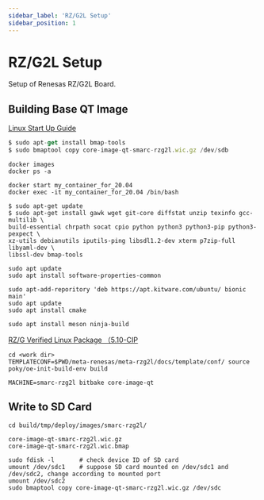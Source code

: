 ```yaml
---
sidebar_label: 'RZ/G2L Setup'
sidebar_position: 1
---
```


# RZ/G2L Setup

Setup of Renesas RZ/G2L Board.

## Building Base QT Image

[Linux Start Up Guide](https://www.renesas.com/en/document/gde/smarc-evk-rzg2l-rzg2lc-rzg2ul-linux-start-guide-rev104?r=1467981)

```jsx title="Writing image to SD card (Change device accordingly)"
$ sudo apt-get install bmap-tools
$ sudo bmaptool copy core-image-qt-smarc-rzg2l.wic.gz /dev/sdb
```

```
docker images
docker ps -a
```

```
docker start my_container_for_20.04
docker exec -it my_container_for_20.04 /bin/bash
```

```
$ sudo apt-get update
$ sudo apt-get install gawk wget git-core diffstat unzip texinfo gcc-multilib \
build-essential chrpath socat cpio python python3 python3-pip python3-pexpect \
xz-utils debianutils iputils-ping libsdl1.2-dev xterm p7zip-full libyaml-dev \
libssl-dev bmap-tools
```

```
sudo apt update
sudo apt install software-properties-common

sudo apt-add-reporitory 'deb https://apt.kitware.com/ubuntu/ bionic main'
sudo apt update
sudo apt install cmake

sudo apt install meson ninja-build
```

[RZ/G Verified Linux Package （5.10-CIP](https://www.renesas.com/en/products/microcontrollers-microprocessors/rz-mpus/rzg-linux-platform/rzg-marketplace/verified-linux-package/rzg-verified-linux-package#Download)

```
cd <work dir> 
TEMPLATECONF=$PWD/meta-renesas/meta-rzg2l/docs/template/conf/ source poky/oe-init-build-env build
```

```
MACHINE=smarc-rzg2l bitbake core-image-qt
```

## Write to SD Card

```
cd build/tmp/deploy/images/smarc-rzg2l/
```

```
core-image-qt-smarc-rzg2l.wic.gz
core-image-qt-smarc-rzg2l.wic.bmap
```

```
sudo fdisk -l       # check device ID of SD card 
umount /dev/sdc1    # suppose SD card mounted on /dev/sdc1 and /dev/sdc2, change according to mounted port
umount /dev/sdc2
sudo bmaptool copy core-image-qt-smarc-rzg2l.wic.gz /dev/sdc
```